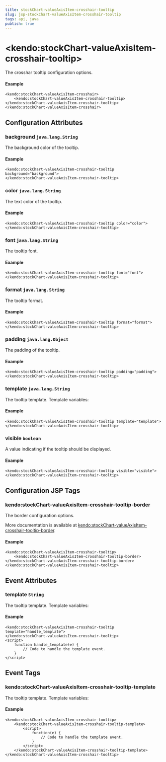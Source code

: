 ```yaml
---
title: stockChart-valueAxisItem-crosshair-tooltip
slug: jsp-stockChart-valueAxisItem-crosshair-tooltip
tags: api, java
publish: true
---
```


# \<kendo:stockChart-valueAxisItem-crosshair-tooltip\>

The crosshar tooltip configuration options.

#### Example
    <kendo:stockChart-valueAxisItem-crosshair>
        <kendo:stockChart-valueAxisItem-crosshair-tooltip></kendo:stockChart-valueAxisItem-crosshair-tooltip>
    </kendo:stockChart-valueAxisItem-crosshair>

## Configuration Attributes

### background `java.lang.String`

The background color of the tooltip.

#### Example
    <kendo:stockChart-valueAxisItem-crosshair-tooltip background="background">
    </kendo:stockChart-valueAxisItem-crosshair-tooltip>

### color `java.lang.String`

The text color of the tooltip.

#### Example
    <kendo:stockChart-valueAxisItem-crosshair-tooltip color="color">
    </kendo:stockChart-valueAxisItem-crosshair-tooltip>

### font `java.lang.String`

The tooltip font.

#### Example
    <kendo:stockChart-valueAxisItem-crosshair-tooltip font="font">
    </kendo:stockChart-valueAxisItem-crosshair-tooltip>

### format `java.lang.String`

The tooltip format.

#### Example
    <kendo:stockChart-valueAxisItem-crosshair-tooltip format="format">
    </kendo:stockChart-valueAxisItem-crosshair-tooltip>

### padding `java.lang.Object`

The padding of the tooltip.

#### Example
    <kendo:stockChart-valueAxisItem-crosshair-tooltip padding="padding">
    </kendo:stockChart-valueAxisItem-crosshair-tooltip>

### template `java.lang.String`

The tooltip template.
Template variables:

#### Example
    <kendo:stockChart-valueAxisItem-crosshair-tooltip template="template">
    </kendo:stockChart-valueAxisItem-crosshair-tooltip>

### visible `boolean`

A value indicating if the tooltip should be displayed.

#### Example
    <kendo:stockChart-valueAxisItem-crosshair-tooltip visible="visible">
    </kendo:stockChart-valueAxisItem-crosshair-tooltip>


##  Configuration JSP Tags

### kendo:stockChart-valueAxisItem-crosshair-tooltip-border

The border configuration options.

More documentation is available at [kendo:stockChart-valueAxisItem-crosshair-tooltip-border](stockchart/valueaxisitem-crosshair-tooltip-border).

#### Example

    <kendo:stockChart-valueAxisItem-crosshair-tooltip>
        <kendo:stockChart-valueAxisItem-crosshair-tooltip-border></kendo:stockChart-valueAxisItem-crosshair-tooltip-border>
    </kendo:stockChart-valueAxisItem-crosshair-tooltip>


## Event Attributes

### template `String`

The tooltip template.
Template variables:


#### Example
    <kendo:stockChart-valueAxisItem-crosshair-tooltip template="handle_template">
    </kendo:stockChart-valueAxisItem-crosshair-tooltip>
    <script>
        function handle_template(e) {
            // Code to handle the template event.
        }
    </script>

## Event Tags

### kendo:stockChart-valueAxisItem-crosshair-tooltip-template

The tooltip template.
Template variables:


#### Example
    <kendo:stockChart-valueAxisItem-crosshair-tooltip>
        <kendo:stockChart-valueAxisItem-crosshair-tooltip-template>
            <script>
                function(e) {
                    // Code to handle the template event.
                }
            </script>
        </kendo:stockChart-valueAxisItem-crosshair-tooltip-template>
    </kendo:stockChart-valueAxisItem-crosshair-tooltip>

